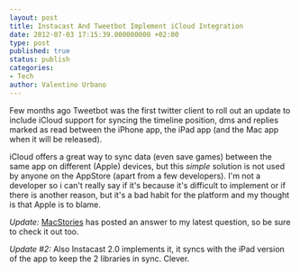 ```yaml
---
layout: post
title: Instacast And Tweetbot Implement iCloud Integration
date: 2012-07-03 17:15:39.000000000 +02:00
type: post
published: true
status: publish
categories:
- Tech
author: Valentino Urbano
---
```


Few months ago Tweetbot was the first twitter client to roll out an update to include iCloud support for syncing the timeline position, dms and replies marked as read between the iPhone app, the iPad app (and the Mac app when it will be released).

iCloud offers a great way to sync data (even save games) between the same app on different (Apple) devices, but this _simple_ solution is not used by anyone on the AppStore (apart from a few developers). I'm not a developer so i can't really say if it's because it's difficult to implement or if there is another reason, but it's a bad habit for the platform and my thought is that Apple is to blame.

_Update:_ [MacStories][0] has posted an answer to my latest question, so be sure to check it out too.

_Update #2:_ Also Instacast 2.0 implements it, it syncs with the iPad version of the app to keep the 2 libraries in sync. Clever.


[0]: http://feedproxy.google.com/~r/macstoriesnet/~3/1cbDUGH1Jxo/